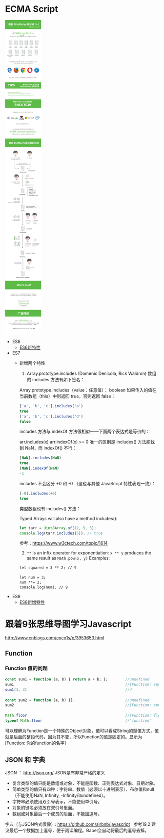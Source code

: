 # ECMA Script
![js发布流程](./t39-0.png)

* ES6
  * [ES6新特性](http://imweb.io/topic/55e330d6771670e207a16bbb)
* ES7
  * 新增两个特性
    1. Array.prototype.includes (Domenic Denicola, Rick Waldron)
      数组的 includes 方法有如下签名：

      Array.prototype.includes（value：任意值）： boolean
      如果传入的值在当前数组（this）中则返回 true，否则返回 false：
      ```js
      ['a', 'b', 'c'].includes('a')
      true
      ['a', 'b', 'c'].includes('d')
      false
      ```
      includes 方法与 indexOf 方法很相似——下面两个表达式是等价的：

      arr.includes(x)
      arr.indexOf(x) >= 0
      唯一的区别是 includes() 方法能找到 NaN，而 indexOf() 不行：
      ```js
      [NaN].includes(NaN)
      true
      [NaN].indexOf(NaN)
      -1
      ```
      includes 不会区分 +0 和 -0 （这也与其他 JavaScript 特性表现一致）：

      ```js
      [-0].includes(+0)
      true
      ```
      类型数组也有 includes() 方法：

      Typed Arrays will also have a method includes():
      ```js
      let tarr = Uint8Array.of(12, 5, 3);
      console.log(tarr.includes(5)); // true
      ```
      参考：https://www.w3ctech.com/topic/1614

    2. `**` is an infix operator for exponentiation:
      `x ** y` produces the same result as `Math.pow(x, y)`
      Examples:
      ```
      let squared = 3 ** 2; // 9

      let num = 3;
      num **= 2;
      console.log(num); // 9
      ```
* ES8
  * [ES8新增特性](https://zhuanlan.zhihu.com/p/27844393)

# 跟着9张思维导图学习Javascript
http://www.cnblogs.com/coco1s/p/3953653.html

## Function
### Function 值的问题
```javascript
const sum1 = function (a, b) { return a + b; };        //undefined   
sum1                                                   //[Function: sum]  
sum1(1, 3)                                             //4  
  
const sum2 = function (a, b) {};                       //undefined  
sum2                                                   //[Function: sum2]  
  
Math.floor                                             //[Function: floor]  
typeof Math.floor                                      //'function'  
```
可以理解为Function是一个特殊的Object对象，值可以看成String的赋值方式，值就是后面的整段代码，因为其不变，所以Function的值是固定的。显示为[Function: 你的function的名字] 


## JSON 和 字典
JSON ： http://json.org/
JSON是有非常严格的定义
- 复合类型的值只能是数组或对象，不能是函数、正则表达式对象、日期对象。
- 简单类型的值只有四种：字符串、数值（必须以十进制表示）、布尔值和null（不能使用NaN, Infinity, -Infinity和undefined）。
- 字符串必须使用双引号表示，不能使用单引号。
- 对象的键名必须放在双引号里面。
- 数组或对象最后一个成员的后面，不能加逗号。
  
  
字典（与JSON格式很像）：https://github.com/airbnb/javascript   参考19.2
建议最后一个数据加上逗号，便于阅读编程。Babel会自动将最后的逗号去掉。

